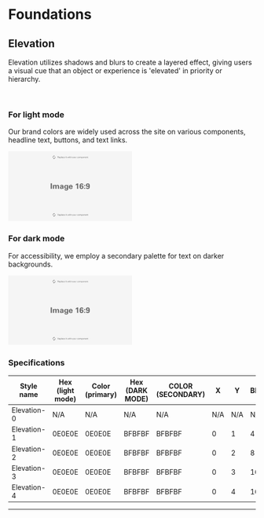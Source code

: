 # Foundations

## Elevation

Elevation utilizes shadows and blurs to create a layered effect, giving users a visual cue that an object or experience is 'elevated' in priority or hierarchy.

</br>

### For light mode

Our brand colors are widely used across the site on various components, headline text, buttons, and text links.

<img src="/assets/images/placeholder.jpg" alt="Placeholder" style="max-width: 50%;" width="800">

</br>

### For dark mode

For accessibility, we employ a secondary palette for text on darker backgrounds.

<img src="/assets/images/placeholder.jpg" alt="Placeholder" style="max-width: 50%;" width="800">

</br>

### Specifications

| Style name | Hex (light mode) | Color (primary)| Hex (DARK MODE) | COLOR (SECONDARY) | X | Y | Blur | Alpha |
| -------- | -------- | -------- | -------- | -------- | -------- | -------- | -------- | -------- |
| Elevation-0   | N/A   | N/A   | N/A   | N/A   | N/A   | N/A   | N/A   | N/A   |
| Elevation-1  | 0E0E0E  | 0E0E0E  | BFBFBF  | BFBFBF  | 0  | 1  | 4  | 0.20  |
| Elevation-2  | 0E0E0E  | 0E0E0E  | BFBFBF  | BFBFBF  | 0  | 2  | 8  | 0.20  |
| Elevation-3  | 0E0E0E  | 0E0E0E  | BFBFBF  | BFBFBF  | 0  | 3  | 16  | 0.20  |
| Elevation-4  | 0E0E0E  | 0E0E0E  | BFBFBF  | BFBFBF  | 0  | 4  | 16  | 0.35  |
___
